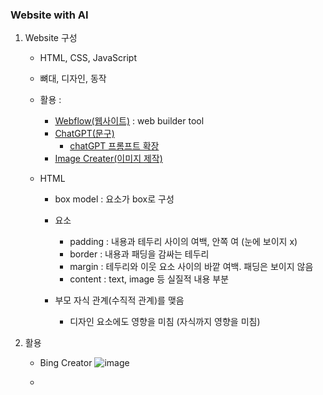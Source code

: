 ### Website with AI

1. Website 구성
   - HTML, CSS, JavaScript
   - 뼈대, 디자인, 동작

   - 활용 :
      - [Webflow(웹사이트)](https://webflow.com/) : web builder tool
      - [ChatGPT(문구)](https://openai.com/blog/chatgpt)
         - [chatGPT 프롬프트 확장](https://chrome.google.com/webstore/detail/aiprm-for-chatgpt/ojnbohmppadfgpejeebfnmnknjdlckgj)
      - [Image Creater(이미지 제작)](https://www.bing.com/create)


   - HTML
      - box model : 요소가 box로 구성
      - 요소
         - padding : 내용과 테두리 사이의 여백, 안쪽 여 (눈에 보이지 x)
         - border : 내용과 패딩을 감싸는 테두리
         - margin : 테두리와 이웃 요소 사이의 바깥 여백. 패딩은 보이지 않음
         - content : text, image 등 실질적 내용 부분

     - 부모 자식 관계(수직적 관계)를 맺음
        - 디자인 요소에도 영향을 미침 (자식까지 영향을 미침) 


2. 활용

   - Bing Creator
     ![image](https://github.com/MinsooKwak/Study/assets/89770691/d92b3e34-e342-406e-a9ac-c81882e06e37)

   - 
